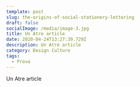 ```yaml
---
template: post
slug: the-origins-of-social-stationery-lettering
draft: false
socialImage: /media/image-3.jpg
title: Un Atre article
date: 2020-04-24T13:27:39.729Z
description: Un Atre article
category: Design Culture
tags:
  - Prova
---
```

Un Atre article